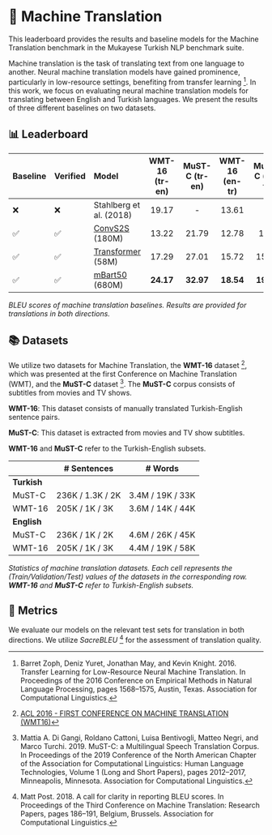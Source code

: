 # 📖 Machine Translation

This leaderboard provides the results and baseline models for the Machine Translation benchmark in the Mukayese Turkish NLP benchmark suite.

Machine translation is the task of translating text from one language to another. Neural machine translation models have gained prominence, particularly in low-resource settings, benefiting from transfer learning [^zoph-etal-2016-transfer^]. In this work, we focus on evaluating neural machine translation models for translating between English and Turkish languages. We present the results of three different baselines on two datasets.

[^zoph-etal-2016-transfer^]: Barret Zoph, Deniz Yuret, Jonathan May, and Kevin Knight. 2016. Transfer Learning for Low-Resource Neural Machine Translation. In Proceedings of the 2016 Conference on Empirical Methods in Natural Language Processing, pages 1568–1575, Austin, Texas. Association for Computational Linguistics.

## 📊 Leaderboard

| Baseline | Verified | Model | WMT-16 (tr-en) | MuST-C (tr-en) | WMT-16 (en-tr) | MuST-C (en-tr) |
| -------- | -------- |:--- |:---:|:---:|:---:|:---:| 
| ❌ | ❌ | Stahlberg et al. (2018) | 19.17 | - | 13.61 | - |
| ✅ | ✅ | [ConvS2S](https://github.com/alisafaya/mukayese/tree/v0.0.1/machine-translation/) (180M) | 13.22 | 21.79 | 12.78 | 13.3 |
| ✅ | ✅ | [Transformer](https://github.com/alisafaya/mukayese/tree/v0.0.1/machine-translation/) (58M) | 17.29 | 27.01 | 15.72 | 15.52 |
| ✅ | ✅ | [mBart50](https://github.com/alisafaya/mukayese/tree/v0.0.1/machine-translation/) (680M) | **24.17** | **32.97** | **18.54** | **19.61** |

_BLEU scores of machine translation baselines. Results are provided for translations in both directions._

## 📚 Datasets

We utilize two datasets for Machine Translation, the **WMT-16** dataset [^wmt-16^], which was presented at the first Conference on Machine Translation (WMT), and the **MuST-C** dataset [^digangi-etal-2019-mustc^]. The **MuST-C** corpus consists of subtitles from movies and TV shows.

__WMT-16__: This dataset consists of manually translated Turkish-English sentence pairs.

__MuST-C__: This dataset is extracted from movies and TV show subtitles.

__WMT-16__ and __MuST-C__ refer to the Turkish-English subsets.

|             | \# Sentences | \# Words |
|-------------|--------------|----------|
| **Turkish** |              |          |
| MuST-C      | 236K / 1.3K / 2K  | 3.4M / 19K / 33K     |
| WMT-16      | 205K / 1K / 3K   | 3.6M / 14K / 44K      |
| **English** |              |          |
| MuST-C      | 236K / 1K / 2K   | 4.6M / 26K / 45K     |
| WMT-16      | 205K / 1K / 3K   | 4.4M / 19K / 58K      |

_Statistics of machine translation datasets. Each cell represents the (Train/Validation/Test) values of the datasets in the corresponding row. **WMT-16** and **MuST-C** refer to Turkish-English subsets._

[^wmt-16^]: [ACL 2016 - FIRST CONFERENCE ON MACHINE TRANSLATION (WMT16)](https://www.statmt.org/wmt16/)

[^digangi-etal-2019-mustc^]: Mattia A. Di Gangi, Roldano Cattoni, Luisa Bentivogli, Matteo Negri, and Marco Turchi. 2019. MuST-C: a Multilingual Speech Translation Corpus. In Proceedings of the 2019 Conference of the North American Chapter of the Association for Computational Linguistics: Human Language Technologies, Volume 1 (Long and Short Papers), pages 2012–2017, Minneapolis, Minnesota. Association for Computational Linguistics.

## 📏 Metrics

We evaluate our models on the relevant test sets for translation in both directions. We utilize _SacreBLEU_ [^post-2018-call^] for the assessment of translation quality.

[^post-2018-call^]: Matt Post. 2018. A call for clarity in reporting BLEU scores. In Proceedings of the Third Conference on Machine Translation: Research Papers, pages 186–191, Belgium, Brussels. Association for Computational Linguistics.